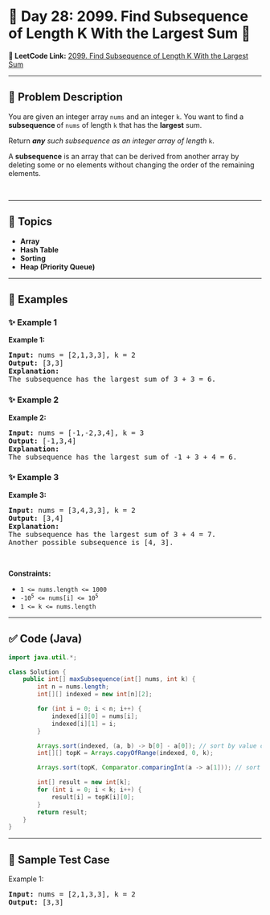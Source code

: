 # 📌 Day 28: 2099. Find Subsequence of Length K With the Largest Sum 🎯

**🔗 LeetCode Link:** [2099. Find Subsequence of Length K With the Largest Sum](https://leetcode.com/problems/find-subsequence-of-length-k-with-the-largest-sum/)

---

## 🧩 Problem Description

<p>You are given an integer array <code>nums</code> and an integer <code>k</code>. You want to find a <strong>subsequence </strong>of <code>nums</code> of length <code>k</code> that has the <strong>largest</strong> sum.</p>

<p>Return<em> </em><em><strong>any</strong> such subsequence as an integer array of length </em><code>k</code>.</p>

<p>A <strong>subsequence</strong> is an array that can be derived from another array by deleting some or no elements without changing the order of the remaining elements.</p>

<p>&nbsp;</p>
<p><strong class="example">

---

## 🧠 Topics

- Array
- Hash Table
- Sorting
- Heap (Priority Queue)
---

## 🧩 Examples

### ✨ Example 1

Example 1:</strong></p>

<pre>
<strong>Input:</strong> nums = [2,1,3,3], k = 2
<strong>Output:</strong> [3,3]
<strong>Explanation:</strong>
The subsequence has the largest sum of 3 + 3 = 6.</pre>

<p><strong class="example">

### ✨ Example 2

Example 2:</strong></p>

<pre>
<strong>Input:</strong> nums = [-1,-2,3,4], k = 3
<strong>Output:</strong> [-1,3,4]
<strong>Explanation:</strong> 
The subsequence has the largest sum of -1 + 3 + 4 = 6.
</pre>

<p><strong class="example">

### ✨ Example 3

Example 3:</strong></p>

<pre>
<strong>Input:</strong> nums = [3,4,3,3], k = 2
<strong>Output:</strong> [3,4]
<strong>Explanation:</strong>
The subsequence has the largest sum of 3 + 4 = 7. 
Another possible subsequence is [4, 3].
</pre>

<p>&nbsp;</p>
<p><strong>Constraints:</strong></p>

<ul>
	<li><code>1 &lt;= nums.length &lt;= 1000</code></li>
	<li><code>-10<sup>5</sup>&nbsp;&lt;= nums[i] &lt;= 10<sup>5</sup></code></li>
	<li><code>1 &lt;= k &lt;= nums.length</code></li>
</ul>

---

## ✅ Code (Java)

```java
import java.util.*;

class Solution {
    public int[] maxSubsequence(int[] nums, int k) {
        int n = nums.length;
        int[][] indexed = new int[n][2];

        for (int i = 0; i < n; i++) {
            indexed[i][0] = nums[i];
            indexed[i][1] = i;
        }

        Arrays.sort(indexed, (a, b) -> b[0] - a[0]); // sort by value descending
        int[][] topK = Arrays.copyOfRange(indexed, 0, k);

        Arrays.sort(topK, Comparator.comparingInt(a -> a[1])); // sort by original index

        int[] result = new int[k];
        for (int i = 0; i < k; i++) {
            result[i] = topK[i][0];
        }
        return result;
    }
}
```

---

## 🧪 Sample Test Case


Example 1:</strong></p>

<pre>
<strong>Input:</strong> nums = [2,1,3,3], k = 2
<strong>Output:</strong> [3,3]

<p><strong class="example">


